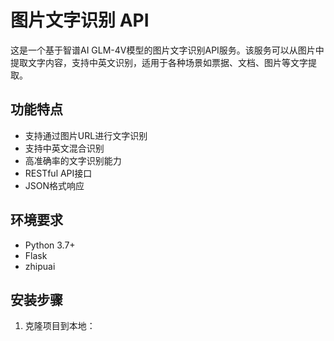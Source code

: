 # 图片文字识别 API

这是一个基于智谱AI GLM-4V模型的图片文字识别API服务。该服务可以从图片中提取文字内容，支持中英文识别，适用于各种场景如票据、文档、图片等文字提取。

## 功能特点

- 支持通过图片URL进行文字识别
- 支持中英文混合识别
- 高准确率的文字识别能力
- RESTful API接口
- JSON格式响应

## 环境要求

- Python 3.7+
- Flask
- zhipuai

## 安装步骤

1. 克隆项目到本地：